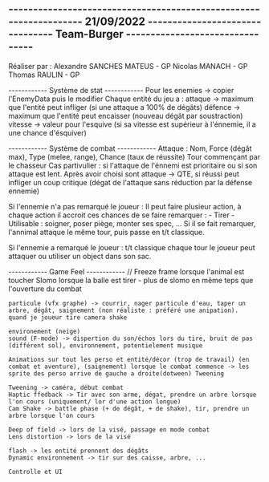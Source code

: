 ------------------------------------------------------------------ 21/09/2022
-------------------------------- Team-Burger --------------------------------
-----------------------------------------------------------------------------

Réaliser par :
	Alexandre SANCHES MATEUS - GP
	Nicolas MANACH - GP
	Thomas RAULIN - GP




------------ Système de stat ------------
Pour les enemies -> copier l'EnemyData puis le modifier
Chaque entité du jeu a :
	attaque -> maximum que l'entité peut infliger (si une attaque a 100% de dégâts)
	défence -> maximum que l'entité peut encaisser (nouveau dégât par soustraction)
	vitesse -> valeur pour l'esquive (si sa vitesse est supérieur à l'énnemie, il a une chance d'ésquiver)


------------ Système de combat ------------
Attaque :
	Nom, Force (dégât max), Type (melee, range), Chance (taux de réussite)
	Tour commençant par le chasseur
	Cas partivulier : si l'attaque de l'énnemi est prioritaire ou si son attaque est lent.
	Après avoir choisi sont attaque -> QTE, si réussi peut infliger un coup critique (dégat de l'attaque sans
	réduction par la défense ennemie)

Si l'ennemie n'a pas remarqué le joueur :
	Il peut faire plusieur action, à chaque action il accroit ces chances de se faire remarquer :
		- Tirer
		- Utilisable : soigner, poser piège, monter ses spec, ...
	Si il se fait remarquer, l'annimal attaque le même tour, puis passe en t/t classique.

Si l'ennemie a remarqué le joueur :
	t/t classique
	chaque tour le joueur peut attaquer ou utiliser un object dans son sac.


------------ Game Feel ------------
	// Freeze frame lorsque l'animal est toucher
	Slomo lorsque la balle est tirer - plus de slomo en même teps que l'ouverture du combat

	particule (vfx graphe) -> courrir, nager particule d'eau, taper un arbre, dégât, saignement (non réaliste : préféré une anipation).
	quand je joueur tire camera shake
	
	environement (neige)
	sound (F-mode) -> dispertion du son/échos lors du tire, bruit de pas (différent sol), environnement, potentielement musique

	Animations sur tout les perso et entité/décor (trop de travail) (en combat et aventure), (saignement) lorsque le combat commence -> les sprite des perso arrive de gauche a droite(dotween) Tweening

	Tweening -> caméra, début combat
	Haptic ffedback -> Tir avec son arme, dégat, prendre un arbre lorsque l'on cours (uniquement/ lor d'une action longue)
	Cam Shake -> battle phase (+ de dégât, + de shake), tir, prendre un arbre lorsque l'on cours

	Deep of field -> lors de la visé, passage en mode combat
	Lens distortion -> lors de la visé

	flash -> les entité prennent des dégâts
	Dynamic environnement -> tir sur des caisse, arbre, ...

	Controlle et UI


